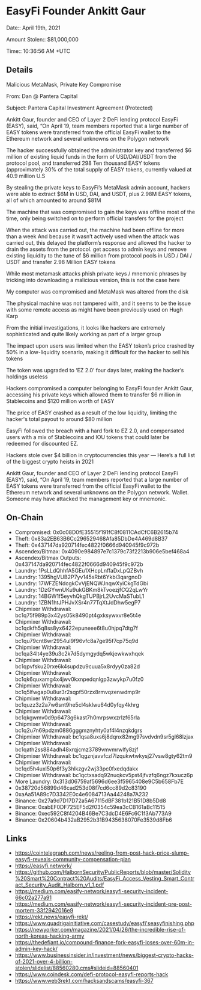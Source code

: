 # EasyFi Founder Ankitt Gaur

Date:: April 19th, 2021

Amount Stolen:: $81,000,000

Time:: 10:36:56 AM +UTC




## Details

Malicious MetaMask, Private Key Compromise

From: Dan @ Pantera Capital

Subject: Pantera Capital Investment Agreement (Protected)

Ankitt Gaur, founder and CEO of Layer 2 DeFi lending protocol EasyFi (EASY), said, “On April 19, team members reported that a large number of EASY tokens were transferred from the official EasyFi wallet to the Ethereum network and several unknowns on the Polygon network

The hacker successfully obtained the administrator key and transferred $6 million of existing liquid funds in the form of USD/DAI/USDT from the protocol pool, and transferred 298 Ten thousand EASY tokens (approximately 30% of the total supply of EASY tokens, currently valued at 40.9 million U.S

By stealing the private keys to EasyFi’s MetaMask admin account, hackers were able to extract $6M in USD, DAI, and USDT, plus 2.98M EASY tokens, all of which amounted to around $81M 

The machine that was compromised to gain the keys was offline most of the time, only being switched on to perform official transfers for the project 

When the attack was carried out, the machine had been offline for more than a week And because it wasn’t actively used when the attack was carried out, this delayed the platform’s response and allowed the hacker to drain the assets from the protocol. get access to admin keys and remove existing liquidity to the tune of $6 million from protocol pools in USD / DAI / USDT and transfer 2.98 Million EASY tokens 

While most metamask attacks phish private keys / mnemonic phrases by tricking into downloading a malicious version, this is not the case here 

My computer was compromised and MetaMask was altered from the disk 

The physical machine was not tampered with, and it seems to be the issue with some remote access as might have been previously used on Hugh Karp 

From the initial investigations, it looks like hackers are extremely sophisticated and quite likely working as part of a larger group 

The impact upon users was limited when the EASY token’s price crashed by 50% in a low-liquidity scenario, making it difficult for the hacker to sell his tokens 

The token was upgraded to ‘EZ 2.0’ four days later, making the hacker’s holdings useless 

Hackers compromised a computer belonging to EasyFi founder Ankitt Gaur, accessing his private keys which allowed them to transfer $6 million in Stablecoins and $120 million worth of EASY

The price of EASY crashed as a result of the low liquidity, limiting the hacker's total payout to around $80 million

EasyFi followed the breach with a hard fork to EZ 2.0, and compensated users with a mix of Stablecoins and IOU tokens that could later be redeemed for discounted EZ.

Hackers stole over $4 billion in cryptocurrencies this year — Here’s a full list of the biggest crypto heists in 2021

Ankitt Gaur, founder and CEO of Layer 2 DeFi lending protocol EasyFi (EASY), said, “On April 19, team members reported that a large number of EASY tokens were transferred from the official EasyFi wallet to the Ethereum network and several unknowns on the Polygon network. Wallet. Someone may have attacked the management key or mnemonic. 


## On-Chain
- Compromised: 0x0c08D0fE35515f191fC8f0811CAdCfC6B2615b74
- Theft: 0x83a2EB63B6Cc296529468Afa85DbDe4A469d8B37
- Theft: 0x437147da920714fec4822f0666d940945f9c972b
- Ascendex/Bitmax: 0x4090e984897e7c1379c73f2213b906e5bef468a4
- Ascendex/Bitmax Outputs: 0x437147da920714fec4822f0666d940945f9c972b
- Laundry: 1PsLLdQhhfA5GEu1XHcpLnffaDxLpQZBvh
- Laundry: 1395hgVUB2P7yv145sRbt6Ykbi3qargnoD
- Laundry: 17WFZENdcgkCvVjENQWJnqwXyiCkgTdGbi
- Laundry: 1DzGYwnUKu9ukGBKm8kTvoezjfCQ2qLwYr
- Laundry: 14BGW1f5eyvhQkgTUPBjrL2UvcMaSTubL1
- Laundry: 1ZBN1htJPHJvXSr4n77TqXtJdDhw5egP7
- Chipmixer Withdrawal: bc1q75f989p3x42ys05k8490pt4gxksywxvr8e5t4e
- Chipmixer Withdrawal: bc1qdkfh5q8ss8yx6422epuneee6t8u0hjpq7dtg7f
- Chipmixer Withdrawal: bc1qu79cnt8wr2954ul9f96vfc8a7ge95f7cp75q9d
- Chipmixer Withdrawal: bc1qa34lt4ye39u3c2k7d5dymgydq5wkjewkwxhqek
- Chipmixer Withdrawal: bc1qpvfsku20rxe6k4supdzu9cuua5x8rdyy0za82d
- Chipmixer Withdrawal: bc1qk6quxamg4x4jwv0kxnpedqnlgp3zwykp7u0fz0
- Chipmixer Withdrawal: bc1q5lfwgap0u8ur3r2sqpf50rzx8rmvqzenwdmp9r
- Chipmixer Withdrawal: bc1quzz3z2a7w6snt9he5cl4sklwu64d0yfqy4khrg
- Chipmixer Withdrawal: bc1qkgwmv0d9p6473g6kast7h0mrpswxzrlzf65rla
- Chipmixer Withdrawal: bc1q2u7n69pdzm0886gggmznyhty0af4l4nzqkdgrs
- Chipmixer Withdrawal: bc1qsa8uxs6j8dqnx82mg97svdvdn9sr5gl68lzjax
- Chipmixer Withdrawal: bc1qath2ss884adh48xrqjcmz3789vmvmrwlfy8zjf
- Chipmixer Withdrawal: bc1qgznjavvfczl7lzqukwtwkysj27vsw8gty62tm9
- Chipmixer Withdrawal: bc1qd5h4uxl50p6f3y3hlkzgv2wj33pc0fxedqdakx
- Chipmixer Withdrawal: bc1qctxsadq92nuqkcv5pst4jfvzfq6ngz7kxucz6p
- More Laundry: 0x313d06759af5696d6ee3f5965408e9C5b658Fb7E
- 0x38720d56899d46cad253d08f7cd6cc89d2c83190
- 0xaAa51A89c7D3342E0c4e6084713Aa44248a7A232
- Binance: 0x27a9d7D17D72a5A67115dBF381b121B51D8b5Dd8
- Binance: 0xabEF0DF725EF5d2f0354c59ea3cCB161aBc11515
- Binance: 0xec592C8f4204B46Be7C3dcD4E6Fc6C1f3Ab773A9
- Binance: 0x20604b432aB2952b31B9435638070Fe3539d8Fb6





## Links

- https://cointelegraph.com/news/reeling-from-post-hack-price-slump-easyfi-reveals-community-compensation-plan
- https://easyfi.network/
- https://github.com/HalbornSecurity/PublicReports/blob/master/Solidity%20Smart%20Contract%20Audits/EasyFi_Access_Vesting_Smart_Contract_Security_Audit_Halborn_v1_1.pdf
- https://medium.com/easify-network/easyfi-security-incident-66c02a277a91
- https://medium.com/easify-network/easyfi-security-incident-pre-post-mortem-33f2942016e9
- https://rekt.news/easyfi-rekt/
- https://www.quadrigainitiative.com/casestudy/easyfi'seasyfinishing.php
- https://newyorker.com/magazine/2021/04/26/the-incredible-rise-of-north-koreas-hacking-army
- https://thedefiant.io/compound-finance-fork-easyfi-loses-over-60m-in-admin-key-hack/
- https://www.businessinsider.in/investment/news/biggest-crypto-hacks-of-2021-over-4-billion-stolen/slidelist/88560280.cms#slideid=88560401
- https://www.coindesk.com/defi-protocol-easyfi-reports-hack
- https://www.web3rekt.com/hacksandscams/easyfi-367
